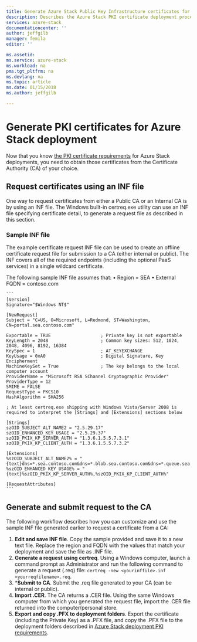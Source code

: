 ```yaml
---
title: Generate Azure Stack Public Key Infrastructure certificates for Azure Stack integrated systems deployment | Microsoft Docs
description: Describes the Azure Stack PKI certificate deployment processfor Azure Stack integrated systems.
services: azure-stack
documentationcenter: ''
author: jeffgilb
manager: femila
editor: ''

ms.assetid: 
ms.service: azure-stack
ms.workload: na
pms.tgt_pltfrm: na
ms.devlang: na
ms.topic: article
ms.date: 01/15/2018
ms.author: jeffgilb

---
```

# Generate PKI certificates for Azure Stack deployment
Now that you know [the PKI certificate requirements](azure-stack-pki-certs.md) for Azure Stack deployments, you need to obtain those certificates from the Certificate Authority (CA) of your choice. 

## Request certificates using an INF file
One way to request certificates from either a Public CA or an Internal CA is by using an INF file. The Windows built-in certreq.exe utility can use an INF file specifying certificate detail, to generate a request file as described in this section. 

### Sample INF file 
The example certificate request INF file can be used to create an offline certificate request file for submission to a CA (either internal or public). The INF covers all of the required endpoints (including the optional PaaS services) in a single wildcard certificate. 

The following sample INF file assumes that: 
•	Region = SEA 
•	External FQDN = contoso.com 

    ```
    [Version] 
    Signature="$Windows NT$"

    [NewRequest] 
    Subject = "C=US, O=Microsoft, L=Redmond, ST=Washington, CN=portal.sea.contoso.com"

    Exportable = TRUE                   ; Private key is not exportable 
    KeyLength = 2048                    ; Common key sizes: 512, 1024, 2048, 4096, 8192, 16384 
    KeySpec = 1                         ; AT_KEYEXCHANGE 
    KeyUsage = 0xA0                     ; Digital Signature, Key Encipherment 
    MachineKeySet = True                ; The key belongs to the local computer account 
    ProviderName = "Microsoft RSA SChannel Cryptographic Provider" 
    ProviderType = 12 
    SMIME = FALSE 
    RequestType = PKCS10
    HashAlgorithm = SHA256

    ; At least certreq.exe shipping with Windows Vista/Server 2008 is required to interpret the [Strings] and [Extensions] sections below

    [Strings] 
    szOID_SUBJECT_ALT_NAME2 = "2.5.29.17" 
    szOID_ENHANCED_KEY_USAGE = "2.5.29.37" 
    szOID_PKIX_KP_SERVER_AUTH = "1.3.6.1.5.5.7.3.1" 
    szOID_PKIX_KP_CLIENT_AUTH = "1.3.6.1.5.5.7.3.2"

    [Extensions] 
    %szOID_SUBJECT_ALT_NAME2% = "{text}dns=*.sea.contoso.com&dns=*.blob.sea.contoso.com&dns=*.queue.sea.contoso.com&dns=*.table.sea.contoso.com&dns=*.vault.sea.contoso.com&dns=*.adminvault.sea.contoso.com&dns=*.dbadapter.sea.contoso.com&dns=*.appservice.sea.contoso.com&dns=*.scm.appservice.sea.contoso.com&dns=api.appservice.sea.contoso.com&dns=ftp.appservice.sea.contoso.com&dns=sso.appservice.sea.contoso.com&dns=adminportal.sea.contoso.com&dns=management.sea.contoso.com&dns=adminmanagement.sea.contoso.com" 
    %szOID_ENHANCED_KEY_USAGE% = "{text}%szOID_PKIX_KP_SERVER_AUTH%,%szOID_PKIX_KP_CLIENT_AUTH%"

    [RequestAttributes]
    ```

## Generate and submit request to the CA
The following workflow describes how you can customize and use the sample INF file generated earlier to request a certificate from a CA:

1. **Edit and save INF file**. Copy the sample provided and save it to a new text file. Replace the region and FQDN with the values that match your deployment and save the file as .INF file.
2. **Generate a request using certreq**. Using a Windows computer, launch a command prompt as Administrator and run the following command to generate a request (.req) file: ```certreq -new <yourinffile>.inf <yourreqfilename>.req```.
3. ***Submit to CA**. Submit the .req file generated to your CA (can be internal or public).
4. **Import .CER**. The CA returns a .CER file. Using the same Windows computer from which you generated the request file, import the .CER file returned into the computer/personal store. 
5. **Export and copy .PFX to deployment folders**. Export the certificate (including the Private Key) as a .PFX file, and copy the .PFX file to the deployment folders described in [Azure Stack deployment PKI requirements](azure-stack-pki-certs.md).

